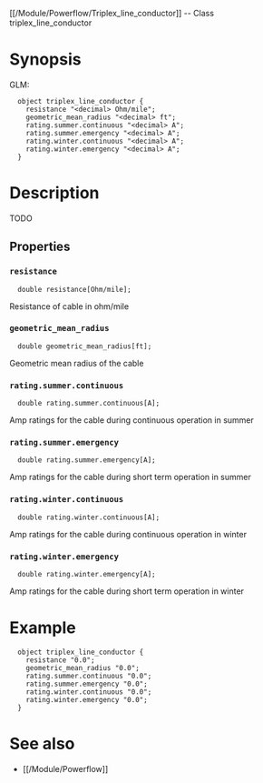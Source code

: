 [[/Module/Powerflow/Triplex_line_conductor]] -- Class triplex_line_conductor

# Synopsis

GLM:

~~~
  object triplex_line_conductor {
    resistance "<decimal> Ohm/mile";
    geometric_mean_radius "<decimal> ft";
    rating.summer.continuous "<decimal> A";
    rating.summer.emergency "<decimal> A";
    rating.winter.continuous "<decimal> A";
    rating.winter.emergency "<decimal> A";
  }
~~~

# Description

TODO

## Properties

### `resistance`
~~~
  double resistance[Ohm/mile];
~~~

Resistance of cable in ohm/mile

### `geometric_mean_radius`
~~~
  double geometric_mean_radius[ft];
~~~

Geometric mean radius of the cable

### `rating.summer.continuous`
~~~
  double rating.summer.continuous[A];
~~~

Amp ratings for the cable during continuous operation in summer

### `rating.summer.emergency`
~~~
  double rating.summer.emergency[A];
~~~

Amp ratings for the cable during short term operation in summer

### `rating.winter.continuous`
~~~
  double rating.winter.continuous[A];
~~~

Amp ratings for the cable during continuous operation in winter

### `rating.winter.emergency`
~~~
  double rating.winter.emergency[A];
~~~

Amp ratings for the cable during short term operation in winter

# Example

~~~
  object triplex_line_conductor {
    resistance "0.0";
    geometric_mean_radius "0.0";
    rating.summer.continuous "0.0";
    rating.summer.emergency "0.0";
    rating.winter.continuous "0.0";
    rating.winter.emergency "0.0";
  }
~~~

# See also
* [[/Module/Powerflow]]


